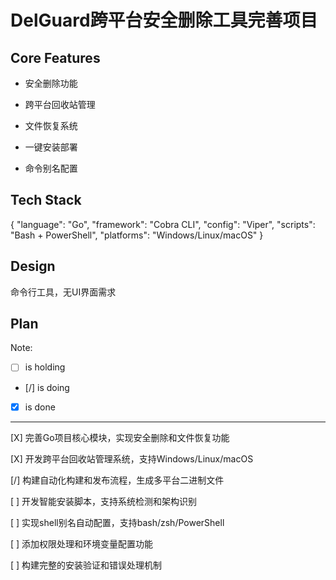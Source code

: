# DelGuard跨平台安全删除工具完善项目

## Core Features

- 安全删除功能

- 跨平台回收站管理

- 文件恢复系统

- 一键安装部署

- 命令别名配置

## Tech Stack

{
  "language": "Go",
  "framework": "Cobra CLI",
  "config": "Viper",
  "scripts": "Bash + PowerShell",
  "platforms": "Windows/Linux/macOS"
}

## Design

命令行工具，无UI界面需求

## Plan

Note: 

- [ ] is holding
- [/] is doing
- [X] is done

---

[X] 完善Go项目核心模块，实现安全删除和文件恢复功能

[X] 开发跨平台回收站管理系统，支持Windows/Linux/macOS

[/] 构建自动化构建和发布流程，生成多平台二进制文件

[ ] 开发智能安装脚本，支持系统检测和架构识别

[ ] 实现shell别名自动配置，支持bash/zsh/PowerShell

[ ] 添加权限处理和环境变量配置功能

[ ] 构建完整的安装验证和错误处理机制
